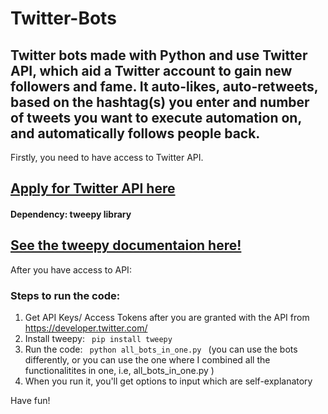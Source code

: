 # Twitter-Bots
## Twitter bots made with Python and use Twitter API, which aid a Twitter account to gain new followers and fame. It auto-likes, auto-retweets, based on the hashtag(s) you enter and number of tweets you want to execute automation on, and automatically follows people back.

Firstly, you need to have access to Twitter API.
## [Apply for Twitter API here](https://developer.twitter.com/)

#### Dependency: tweepy library
## [See the tweepy documentaion here!](http://docs.tweepy.org/en/latest/)

After you have access to API:
### Steps to run the code:
1. Get API Keys/ Access Tokens after you are granted with the API from https://developer.twitter.com/
2. Install tweepy: <code> pip install tweepy </code>
2. Run the code: <code> python all_bots_in_one.py </code>
  (you can use the bots differently, or you can use the one where I combined all the functionalitites in one, i.e, all_bots_in_one.py  )
3. When you run it, you'll get options to input which are self-explanatory

Have fun!
